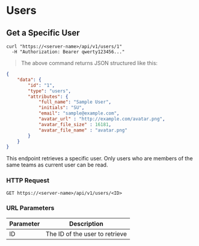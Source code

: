 # Users

## Get a Specific User

```shell
curl "https://<server-name>/api/v1/users/1"
  -H "Authorization: Bearer qwerty123456..."
```

> The above command returns JSON structured like this:

```json
{
    "data": {
        "id": "1",
        "type": "users",
        "attributes": {
            "full_name": "Sample User",
            "initials": "SU",
            "email": "sample@example.com",
            "avatar_url" : "http://example.com/avatar.png",
            "avatar_file_size" : 16181,
            "avatar_file_name" : "avatar.png"
        }
    }
}
```

This endpoint retrieves a specific user.
Only users who are members of the same teams as current user can be read.

### HTTP Request

`GET https://<server-name>/api/v1/users/<ID>`

### URL Parameters

Parameter | Description
--------- | -----------
ID | The ID of the user to retrieve
